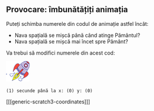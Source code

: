 ## Provocare: îmbunătățiți animația

Puteți schimba numerele din codul de animație astfel încât:

+ Nava spațială se mișcă până când atinge Pământul?
+ Nava spațială se mișcă mai încet spre Pământ?

Va trebui să modifici numerele din acest cod:

![Personajul rachetă](images/sprite-spaceship.png)

```blocks3
(1) secunde până la x: (0) y: (0)
```

[[[generic-scratch3-coordinates]]]